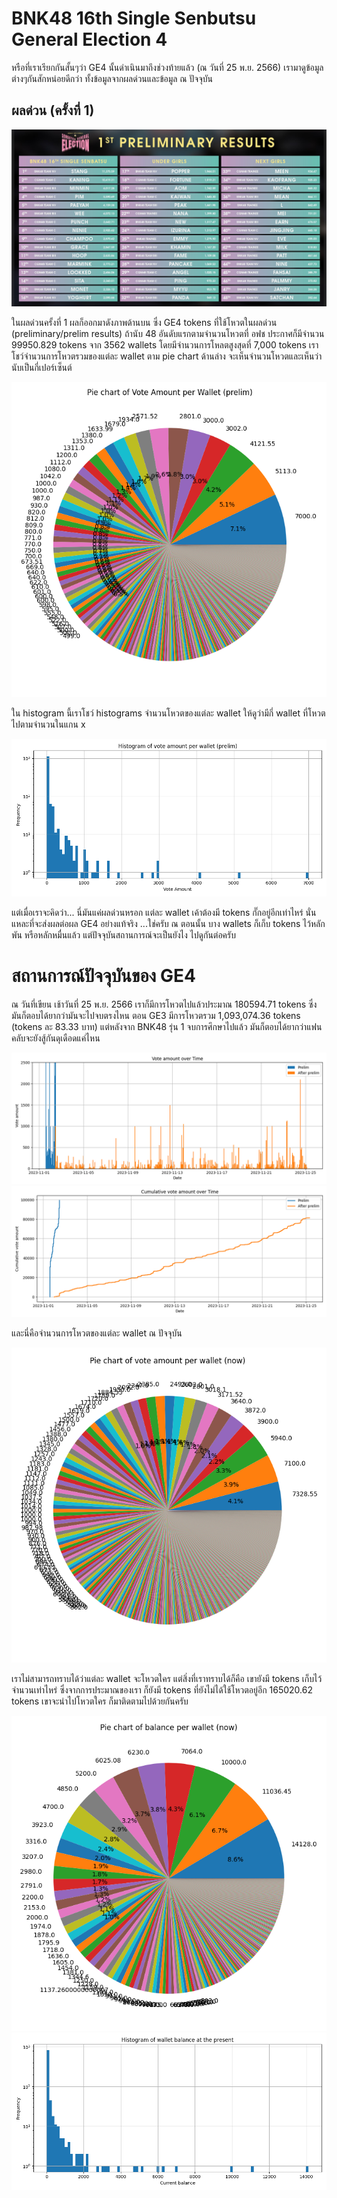 # BNK48 16th Single Senbutsu General Election 4

หรือที่เราเรียกกันสั้นๆว่า GE4 นั้นดำเนินมาถึงช่วงท้ายแล้ว (ณ วันที่ 25 พ.ย. 2566) เรามาดูข้อมูลต่างๆกันสักหน่อยดีกว่า ทั้งข้อมูลจากผลด่วนและข้อมูล ณ ปัจจุบัน

## ผลด่วน (ครั้งที่ 1)

![ผลด่วนครั้งที่ 1](/docs/assets/images/GE4_prelim.jpg)

ในผลด่วนครั้งที่ 1 ผลก็ออกมาดังภาพด้านบน ซึ่ง GE4 tokens ที่ใช้โหวตในผลด่วน (preliminary/prelim results) ถ้านับ 48 อันดับแรกตามจำนวนโหวตที่ อฟช ประกาศก็มีจำนวน 99950.829 tokens จาก 3562 wallets โดยมีจำนวนการโหลตสูงสุดที่ 7,000 tokens เราโชว์จำนวนการโหวตรวมของแต่ละ wallet ตาม pie chart ด้านล่าง จะเห็นจำนวนโหวตและเห็นว่านับเป็นกี่เปอร์เซ็นต์

![pie chart prelim](/docs/assets/images/piechart_wallet_prelim.png)

ใน histogram นี้เราโชว์ histograms จำนวนโหวตของแต่ละ wallet ให้ดูว่ามีกี่ wallet ที่โหวตไปตามจำนวนในแกน x

![histograms prelim](/docs/assets/images/histogram_prelim.png)

แต่เมื่อเราจะคิดว่า... นี่มันแค่ผลด่วนหรอก แต่ละ wallet เค้าต้องมี tokens กั๊กอยู่อีกเท่าไหร่ นั่นแหละที่จะส่งผลต่อผล GE4 อย่างแท้จริง ...ใช่ครับ ณ ตอนนั้น บาง wallets ก็เก็บ tokens ไว้หลักพัน หรือหลักหมื่นแล้ว แต่ปัจจุบันสถานการณ์จะเป็นยังไง ไปดูกันต่อครับ

# สถานการณ์ปัจจุบันของ GE4

ณ วันที่เขียน เช้าวันที่ 25 พ.ย. 2566 เราก็มีการโหวตไปแล้วประมาณ 180594.71 tokens ซึ่งมันก็ตอบได้ยากว่ามันจะไปจบตรงไหน ตอน GE3 มีการโหวตรวม 1,093,074.36 tokens (tokens ละ 83.33 บาท) แต่หลังจาก BNK48 รุ่น 1 จบการศึกษาไปแล้ว มันก็ตอบได้ยากว่าแฟนคลับจะยังสู้กันดุเดือดแค่ไหน

![votes over time](docs/assets/images/GE4_transfer_amount.png)
![cumulative votes over time](docs/assets/images/GE4_cumulative_vote.png)

และนี่คือจำนวนการโหวตของแต่ละ wallet ณ ปัจจุบัน

![pie chart now](docs/assets/images/piechart_vote_wallet_now.png)

เราไม่สามารถทราบได้ว่าแต่ละ wallet จะโหวตใคร แต่สิ่งที่เราทราบได้ก็คือ เขายังมี tokens เก็บไว้จำนวนเท่าไหร่ ซึ่งจากการประมาณของเรา ก็ยังมี tokens ที่ยังไม่ได้ใช้โหวตอยู่อีก 165020.62 tokens เขาจะนำไปโหวตใคร ก็มาติดตามไปด้วยกันครับ

![remaining tokens](docs/assets/images/piechart_wallet_now.png)
![remaining tokens](docs/assets/images/histogram_balance_now.png)
